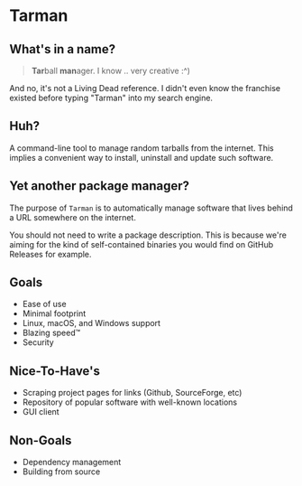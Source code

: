 # Tarman

## What's in a name?

> **Tar**ball **man**ager. I know .. very creative :^)

And no, it's not a Living Dead reference. I didn't even know the franchise existed before typing "Tarman" into my search engine.

## Huh?

A command-line tool to manage random tarballs from the internet. 
This implies a convenient way to install, uninstall and update such software.

## Yet another package manager?

The purpose of `Tarman` is to automatically manage software that lives behind a URL somewhere on the internet. 

You should not need to write a package description. This is because we're aiming for the kind of self-contained binaries you would find on GitHub Releases for example.

## Goals

- Ease of use
- Minimal footprint
- Linux, macOS, and Windows support
- Blazing speed™
- Security

## Nice-To-Have's

- Scraping project pages for links (Github, SourceForge, etc)
- Repository of popular software with well-known locations
- GUI client

## Non-Goals

- Dependency management
- Building from source